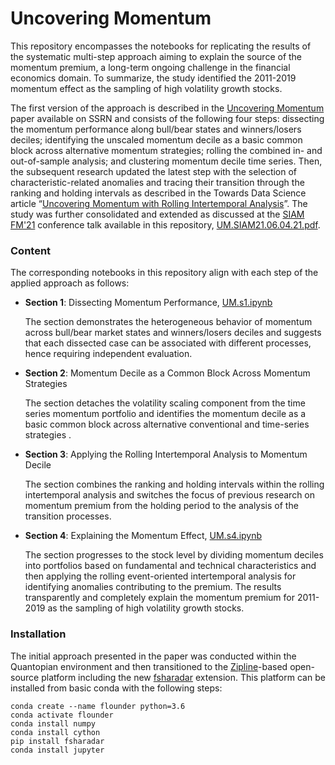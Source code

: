 # Uncovering Momentum

This repository encompasses the notebooks for replicating the results of the systematic multi-step 
approach aiming to explain the source of the momentum premium, a long-term ongoing challenge in 
the financial economics domain. To summarize, the study identified the 2011-2019 momentum effect 
as the sampling of high volatility growth stocks.

The first version of the approach is described in the 
[Uncovering Momentum](https://papers.ssrn.com/sol3/papers.cfm?abstract_id=3502301) paper 
available on SSRN and consists of the following four steps: dissecting 
the momentum performance along bull/bear states and winners/losers deciles; identifying the unscaled 
momentum decile as a basic common block across alternative momentum strategies; rolling the combined 
in- and out-of-sample analysis; and clustering momentum decile time series. Then, the subsequent 
research updated the latest step with the selection of characteristic-related anomalies and 
tracing their transition through the ranking and holding intervals as described in the Towards Data 
Science article 
“[Uncovering Momentum with Rolling Intertemporal Analysis](https://towardsdatascience.com/uncovering-momentum-effect-with-rolling-intertemporal-analysis-36eedc1d8a96)”.
The study was further consolidated and extended as discussed at the [SIAM FM'21](https://www.siam.org/conferences/cm/conference/fm21)
 conference talk available in this repository, 
[UM.SIAM21.06.04.21.pdf](./UM.SIAM21.06.04.21.pdf).

### Content

The corresponding notebooks in this repository align with each step of the applied approach as follows:

- **Section 1**: Dissecting Momentum Performance, [UM.s1.ipynb](./UM.s1.ipynb)

	The section demonstrates the heterogeneous behavior of momentum across bull/bear market 
states and winners/losers deciles and suggests that each dissected case can be associated 
with different processes, hence requiring independent evaluation.

- **Section 2**: Momentum Decile as a Common Block Across Momentum Strategies

	The section detaches the volatility scaling component from the time series momentum 
portfolio and identifies the momentum decile as a basic common block across alternative 
conventional and time-series strategies .

- **Section 3**: Applying the Rolling Intertemporal Analysis to Momentum Decile

	The section combines the ranking and holding intervals within the rolling intertemporal 
analysis and switches the focus of previous research on momentum premium from the holding 
period to the analysis of the transition processes.

- **Section 4**: Explaining the Momentum Effect, [UM.s4.ipynb](./UM.s4.ipynb)

	The section progresses to the stock level by dividing momentum deciles into portfolios 
based on fundamental and technical characteristics and then applying the rolling 
event-oriented intertemporal analysis for identifying anomalies contributing to the 
premium. The results transparently and completely explain the momentum premium for 
2011-2019 as the sampling of high volatility growth stocks. 

### Installation

The initial approach presented in the paper was conducted within the Quantopian environment 
and then transitioned to the [Zipline](https://github.com/quantopian/zipline)-based 
open-source platform including the new [fsharadar](https://flounderteam.github.io/fsharadar/)
 extension. This platform can be installed from basic conda with the following steps:

    conda create --name flounder python=3.6
    conda activate flounder
    conda install numpy
    conda install cython
    pip install fsharadar
    conda install jupyter